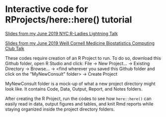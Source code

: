 # Interactive code for RProjects/here::here() tutorial

[Slides from my June 2019 NYC R-Ladies Lightning Talk](https://github.com/hoffmakl/Rproj-here-tutorial/blob/master/NYC%20R-Ladies%20Lightning%20Talk.pptx)

[Slides from my June 2019 Weill Cornell Medicine Biostatistics Computing Club Talk](https://github.com/hoffmakl/Rproj-here-tutorial/blob/master/MyNewConsult/Notes/Rproject_here_slides.pdf)

These codes require creation of an R Project to run. To do so, download this Github folder, open R Studio and click:
File -> New Project... -> Existing Directory -> Browse... -> <find wherever you saved this Github folder and click on the "MyNewConsult" folder> -> Create Project

MyNewConsult folder is a mock-up of what a new project directory might look like. It contains Code, Data, Output, Report, and Notes folders.

After creating the R Project, run the codes to see how `here::here()` can easily read in data, output figures and tables, and knit Rmd reports while staying organized inside the project directory folders.
